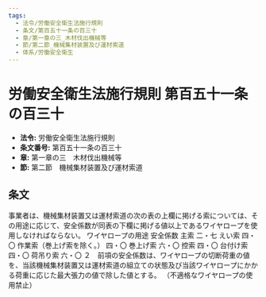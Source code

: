 ```yaml
---
tags:
  - 法令/労働安全衛生法施行規則
  - 条文/第百五十一条の百三十
  - 章/第一章の三_木材伐出機械等
  - 節/第二節_機械集材装置及び運材索道
  - 体系/労働安全衛生
---
```

# 労働安全衛生法施行規則 第百五十一条の百三十

- **法令:** 労働安全衛生法施行規則
- **条文番号:** 第百五十一条の百三十
- **章:** 第一章の三　木材伐出機械等
- **節:** 第二節　機械集材装置及び運材索道

## 条文
事業者は、機械集材装置又は運材索道の次の表の上欄に掲げる索については、その用途に応じて、安全係数が同表の下欄に掲げる値以上であるワイヤロープを使用しなければならない。
ワイヤロープの用途	安全係数
主索	二・七
えい索	四・〇
作業索（巻上げ索を除く。）	四・〇
巻上げ索	六・〇
控索	四・〇
台付け索	四・〇
荷吊り索	六・〇
２　前項の安全係数は、ワイヤロープの切断荷重の値を、当該機械集材装置又は運材索道の組立ての状態及び当該ワイヤロープにかかる荷重に応じた最大張力の値で除した値とする。
（不適格なワイヤロープの使用禁止）

